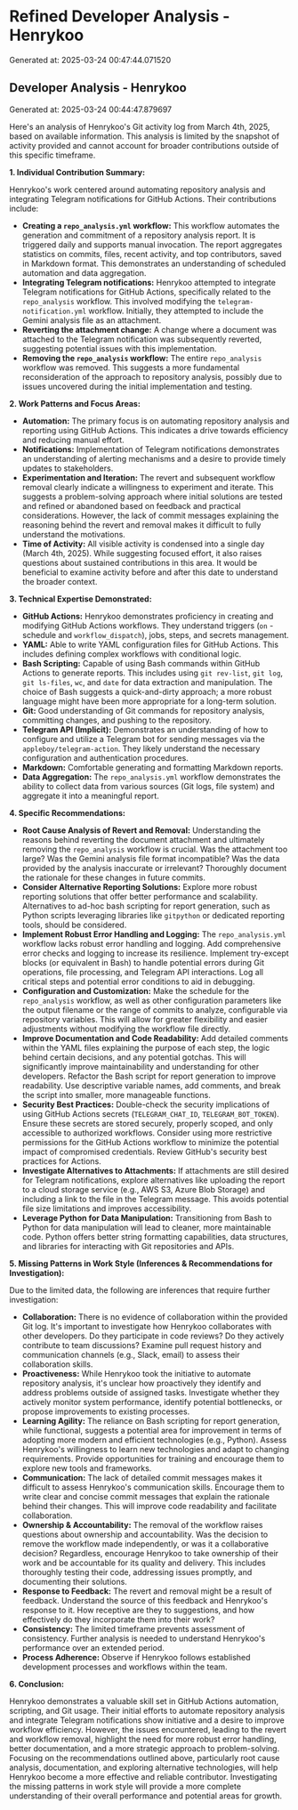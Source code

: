 # Refined Developer Analysis - Henrykoo
Generated at: 2025-03-24 00:47:44.071520

## Developer Analysis - Henrykoo
Generated at: 2025-03-24 00:44:47.879697

Here's an analysis of Henrykoo's Git activity log from March 4th, 2025, based on available information. This analysis is limited by the snapshot of activity provided and cannot account for broader contributions outside of this specific timeframe.

**1. Individual Contribution Summary:**

Henrykoo's work centered around automating repository analysis and integrating Telegram notifications for GitHub Actions.  Their contributions include:

*   **Creating a `repo_analysis.yml` workflow:** This workflow automates the generation and commitment of a repository analysis report. It is triggered daily and supports manual invocation. The report aggregates statistics on commits, files, recent activity, and top contributors, saved in Markdown format. This demonstrates an understanding of scheduled automation and data aggregation.
*   **Integrating Telegram notifications:** Henrykoo attempted to integrate Telegram notifications for GitHub Actions, specifically related to the `repo_analysis` workflow. This involved modifying the `telegram-notification.yml` workflow.  Initially, they attempted to include the Gemini analysis file as an attachment.
*   **Reverting the attachment change:** A change where a document was attached to the Telegram notification was subsequently reverted, suggesting potential issues with this implementation.
*   **Removing the `repo_analysis` workflow:** The entire `repo_analysis` workflow was removed. This suggests a more fundamental reconsideration of the approach to repository analysis, possibly due to issues uncovered during the initial implementation and testing.

**2. Work Patterns and Focus Areas:**

*   **Automation:** The primary focus is on automating repository analysis and reporting using GitHub Actions. This indicates a drive towards efficiency and reducing manual effort.
*   **Notifications:** Implementation of Telegram notifications demonstrates an understanding of alerting mechanisms and a desire to provide timely updates to stakeholders.
*   **Experimentation and Iteration:** The revert and subsequent workflow removal clearly indicate a willingness to experiment and iterate. This suggests a problem-solving approach where initial solutions are tested and refined or abandoned based on feedback and practical considerations. However, the lack of commit messages explaining the reasoning behind the revert and removal makes it difficult to fully understand the motivations.
*   **Time of Activity:** All visible activity is condensed into a single day (March 4th, 2025). While suggesting focused effort, it also raises questions about sustained contributions in this area. It would be beneficial to examine activity before and after this date to understand the broader context.

**3. Technical Expertise Demonstrated:**

*   **GitHub Actions:** Henrykoo demonstrates proficiency in creating and modifying GitHub Actions workflows. They understand triggers (`on` - schedule and `workflow_dispatch`), jobs, steps, and secrets management.
*   **YAML:**  Able to write YAML configuration files for GitHub Actions.  This includes defining complex workflows with conditional logic.
*   **Bash Scripting:** Capable of using Bash commands within GitHub Actions to generate reports. This includes using `git rev-list`, `git log`, `git ls-files`, `wc`, and `date` for data extraction and manipulation. The choice of Bash suggests a quick-and-dirty approach; a more robust language might have been more appropriate for a long-term solution.
*   **Git:**  Good understanding of Git commands for repository analysis, committing changes, and pushing to the repository.
*   **Telegram API (Implicit):** Demonstrates an understanding of how to configure and utilize a Telegram bot for sending messages via the `appleboy/telegram-action`. They likely understand the necessary configuration and authentication procedures.
*   **Markdown:**  Comfortable generating and formatting Markdown reports.
*   **Data Aggregation:** The `repo_analysis.yml` workflow demonstrates the ability to collect data from various sources (Git logs, file system) and aggregate it into a meaningful report.

**4. Specific Recommendations:**

*   **Root Cause Analysis of Revert and Removal:** Understanding the reasons behind reverting the document attachment and ultimately removing the `repo_analysis` workflow is crucial. Was the attachment too large? Was the Gemini analysis file format incompatible? Was the data provided by the analysis inaccurate or irrelevant? Thoroughly document the rationale for these changes in future commits.
*   **Consider Alternative Reporting Solutions:** Explore more robust reporting solutions that offer better performance and scalability. Alternatives to ad-hoc bash scripting for report generation, such as Python scripts leveraging libraries like `gitpython` or dedicated reporting tools, should be considered.
*   **Implement Robust Error Handling and Logging:** The `repo_analysis.yml` workflow lacks robust error handling and logging. Add comprehensive error checks and logging to increase its resilience. Implement try-except blocks (or equivalent in Bash) to handle potential errors during Git operations, file processing, and Telegram API interactions. Log all critical steps and potential error conditions to aid in debugging.
*   **Configuration and Customization:** Make the schedule for the `repo_analysis` workflow, as well as other configuration parameters like the output filename or the range of commits to analyze, configurable via repository variables. This will allow for greater flexibility and easier adjustments without modifying the workflow file directly.
*   **Improve Documentation and Code Readability:** Add detailed comments within the YAML files explaining the purpose of each step, the logic behind certain decisions, and any potential gotchas. This will significantly improve maintainability and understanding for other developers. Refactor the Bash script for report generation to improve readability. Use descriptive variable names, add comments, and break the script into smaller, more manageable functions.
*   **Security Best Practices:** Double-check the security implications of using GitHub Actions secrets (`TELEGRAM_CHAT_ID`, `TELEGRAM_BOT_TOKEN`). Ensure these secrets are stored securely, properly scoped, and only accessible to authorized workflows. Consider using more restrictive permissions for the GitHub Actions workflow to minimize the potential impact of compromised credentials. Review GitHub's security best practices for Actions.
*   **Investigate Alternatives to Attachments:** If attachments are still desired for Telegram notifications, explore alternatives like uploading the report to a cloud storage service (e.g., AWS S3, Azure Blob Storage) and including a link to the file in the Telegram message. This avoids potential file size limitations and improves accessibility.
*   **Leverage Python for Data Manipulation:** Transitioning from Bash to Python for data manipulation will lead to cleaner, more maintainable code. Python offers better string formatting capabilities, data structures, and libraries for interacting with Git repositories and APIs.

**5. Missing Patterns in Work Style (Inferences & Recommendations for Investigation):**

Due to the limited data, the following are inferences that require further investigation:

*   **Collaboration:** There is no evidence of collaboration within the provided Git log. It's important to investigate how Henrykoo collaborates with other developers. Do they participate in code reviews? Do they actively contribute to team discussions? Examine pull request history and communication channels (e.g., Slack, email) to assess their collaboration skills.
*   **Proactiveness:** While Henrykoo took the initiative to automate repository analysis, it's unclear how proactively they identify and address problems outside of assigned tasks. Investigate whether they actively monitor system performance, identify potential bottlenecks, or propose improvements to existing processes.
*   **Learning Agility:**  The reliance on Bash scripting for report generation, while functional, suggests a potential area for improvement in terms of adopting more modern and efficient technologies (e.g., Python). Assess Henrykoo's willingness to learn new technologies and adapt to changing requirements. Provide opportunities for training and encourage them to explore new tools and frameworks.
*   **Communication:**  The lack of detailed commit messages makes it difficult to assess Henrykoo's communication skills. Encourage them to write clear and concise commit messages that explain the rationale behind their changes. This will improve code readability and facilitate collaboration.
*   **Ownership & Accountability:**  The removal of the workflow raises questions about ownership and accountability. Was the decision to remove the workflow made independently, or was it a collaborative decision? Regardless, encourage Henrykoo to take ownership of their work and be accountable for its quality and delivery. This includes thoroughly testing their code, addressing issues promptly, and documenting their solutions.
*   **Response to Feedback:**  The revert and removal might be a result of feedback. Understand the source of this feedback and Henrykoo's response to it. How receptive are they to suggestions, and how effectively do they incorporate them into their work?
*   **Consistency:** The limited timeframe prevents assessment of consistency. Further analysis is needed to understand Henrykoo's performance over an extended period.
*   **Process Adherence:** Observe if Henrykoo follows established development processes and workflows within the team.

**6. Conclusion:**

Henrykoo demonstrates a valuable skill set in GitHub Actions automation, scripting, and Git usage. Their initial efforts to automate repository analysis and integrate Telegram notifications show initiative and a desire to improve workflow efficiency. However, the issues encountered, leading to the revert and workflow removal, highlight the need for more robust error handling, better documentation, and a more strategic approach to problem-solving. Focusing on the recommendations outlined above, particularly root cause analysis, documentation, and exploring alternative technologies, will help Henrykoo become a more effective and reliable contributor. Investigating the missing patterns in work style will provide a more complete understanding of their overall performance and potential areas for growth.
